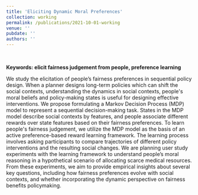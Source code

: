 ```yaml
---
title: 'Eliciting Dynamic Moral Preferences'
collection: working
permalink: /publications/2021-10-01-working
venue: ''
pubdate: ''
authors: ''
---
```


<br/>

**Keywords: elicit fairness judgement from people, preference learning**

We study the elicitation of people’s fairness preferences in sequential policy design. When a planner designs long-term policies which can shift the social contexts, understanding the dynamics in social contexts, people's moral beliefs and policy-making states is useful for designing effective interventions. We propose formulating a Markov Decision Process (MDP) model to represent a sequential decision-making task. States in the MDP model describe social contexts by features, and people associate different rewards over state features based on their fairness preferences. To learn people's fairness judgement, we utilize the MDP model as the basis of an active preference-based reward learning framework. The learning process involves asking participants to compare trajectories of different policy interventions and the resulting social changes. We are planning user study experiments with the learning framework to understand people’s moral reasoning in a hypothetical scenario of allocating scarce medical resources. From these experiments, we aim to provide empirical insights about several key questions, including how fairness preferences evolve with social contexts, and whether incorporating the dynamic perspective on fairness benefits policymaking. 

